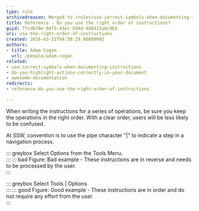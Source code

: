 ```yaml
---
type: rule
archivedreason: Merged to /rules/use-correct-symbols-when-documenting-instructions/ 
title: Reference - Do you use the right order of instructions?
guid: 7fcd670e-8df5-43ec-b94d-4b8413a0c0b5
uri: use-the-right-order-of-instructions
created: 2016-03-22T04:50:29.0000000Z
authors:
- title: Adam Cogan
  url: /people/adam-cogan
related:
- use-correct-symbols-when-documenting-instructions
- do-you-highlight-actions-correctly-in-your-document
- awesome-documentation
redirects:
- reference-do-you-use-the-right-order-of-instructions

---
```


When writing the instructions for a series of operations, be sure you keep the operations in the right order. With a clear order, users will be less likely to be confused.

At SSW, convention is to use the pipe character "|" to indicate a step in a navigation process.

<!--endintro-->

::: greybox
Select Options from the Tools Menu.  
:::
::: bad
Figure: Bad example - These instructions are in reverse and needs to be processed by the user.  
:::

::: greybox
Select Tools | Options  
:::
::: good
Figure: Good example - These instructions are in order and do not require any effort from the user.  
:::
